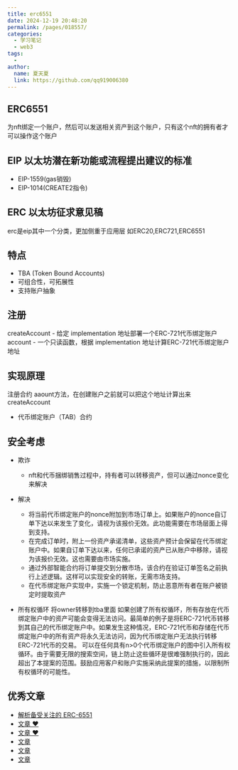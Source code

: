 ```yaml
---
title: erc6551
date: 2024-12-19 20:48:20
permalink: /pages/018557/
categories:
  - 学习笔记
  - web3
tags:
  - 
author: 
  name: 夏天夏
  link: https://github.com/qq919006380
---
```

## ERC6551
为nft绑定一个账户，然后可以发送相关资产到这个账户，只有这个nft的拥有者才可以操作这个账户
## EIP 以太坊潜在新功能或流程提出建议的标准
- EIP-1559(gas销毁)
- EIP-1014(CREATE2指令)
<!-- more -->

## ERC 以太坊征求意见稿
erc是eip其中一个分类，更加侧重于应用层 如ERC20,ERC721,ERC6551

## 特点
- TBA (Token Bound Accounts)
- 可组合性，可拓展性
- 支持账户抽象

## 注册
createAccount - 给定 implementation 地址部署一个ERC-721代币绑定账户
account - 一个只读函数，根据 implementation 地址计算ERC-721代币绑定账户地址


## 实现原理
注册合约 aaount方法，在创建账户之前就可以把这个地址计算出来
createAccount
- 代币绑定账户（TAB）合约

## 安全考虑
- 欺诈
    - nft和代币捆绑销售过程中，持有者可以转移资产，但可以通过nonce变化来解决
- 解决
    - 将当前代币绑定账户的nonce附加到市场订单上。如果账户的nonce自订单下达以来发生了变化，请视为该报价无效。此功能需要在市场层面上得到支持。
    - 在完成订单时，附上一份资产承诺清单，这些资产预计会保留在代币绑定账户中。如果自订单下达以来，任何已承诺的资产已从账户中移除，请视为该报价无效。这也需要由市场实施。
    - 通过外部智能合约将订单提交到分散市场，该合约在验证订单签名之前执行上述逻辑。这样可以实现安全的转账，无需市场支持。
    - 在代币绑定账户实现中，实施一个锁定机制，防止恶意所有者在账户被锁定时提取资产



- 所有权循环 将owner转移到tba里面
如果创建了所有权循环，所有存放在代币绑定账户中的资产可能会变得无法访问。最简单的例子是将ERC-721代币转移到其自己的代币绑定账户中。如果发生这种情况，ERC-721代币和存储在代币绑定账户中的所有资产将永久无法访问，因为代币绑定账户无法执行转移ERC-721代币的交易。
可以在任何具有n>0个代币绑定账户的图中引入所有权循环。由于需要无限的搜索空间，链上防止这些循环是很难强制执行的，因此超出了本提案的范围。鼓励应用客户和账户实施采纳此提案的措施，以限制所有权循环的可能性。

## 优秀文章
- [解析备受关注的 ERC-6551](https://www.youtube.com/watch?v=nTDIf0ICokY)
- [文章 ❤️](https://tokenbound.org/)
- [文章 ❤️](https://learnblockchain.cn/article/6133#%E5%8F%82%E8%80%83%E5%AE%9E%E7%8E%B0)
- [文章](https://mp.weixin.qq.com/s/iMqZ4VEbAS-J4FekZdZxUw)
- [文章](https://www.odaily.news/post/5186273)
- [文章](https://eips.ethereum.org/EIPS/eip-6551)
